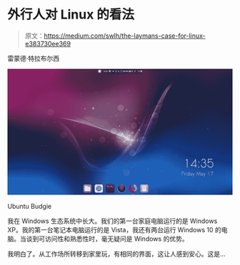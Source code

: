# 外行人对 Linux 的看法

> 原文：<https://medium.com/swlh/the-laymans-case-for-linux-e383730ee369>

雷蒙德·特拉布尔西

![](img/c4d7058e336e947d630c4450620ee018.png)

Ubuntu Budgie

我在 Windows 生态系统中长大。我们的第一台家庭电脑运行的是 Windows XP。我的第一台笔记本电脑运行的是 Vista，我还有两台运行 Windows 10 的电脑。当谈到可访问性和熟悉性时，毫无疑问是 Windows 的优势。

我明白了。从工作场所转移到家里玩，有相同的界面，这让人感到安心。这是…